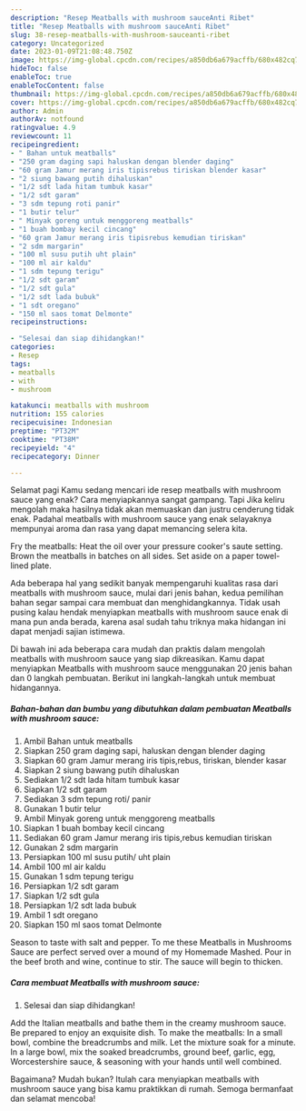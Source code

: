 ```yaml
---
description: "Resep Meatballs with mushroom sauceAnti Ribet"
title: "Resep Meatballs with mushroom sauceAnti Ribet"
slug: 38-resep-meatballs-with-mushroom-sauceanti-ribet
category: Uncategorized
date: 2023-01-09T21:08:48.750Z
image: https://img-global.cpcdn.com/recipes/a850db6a679acffb/680x482cq70/meatballs-with-mushroom-sauce-foto-resep-utama.jpg
hideToc: false
enableToc: true
enableTocContent: false
thumbnail: https://img-global.cpcdn.com/recipes/a850db6a679acffb/680x482cq70/meatballs-with-mushroom-sauce-foto-resep-utama.jpg
cover: https://img-global.cpcdn.com/recipes/a850db6a679acffb/680x482cq70/meatballs-with-mushroom-sauce-foto-resep-utama.jpg
author: Admin
authorAv: notfound
ratingvalue: 4.9
reviewcount: 11
recipeingredient:
- " Bahan untuk meatballs"
- "250 gram daging sapi haluskan dengan blender daging"
- "60 gram Jamur merang iris tipisrebus tiriskan blender kasar"
- "2 siung bawang putih dihaluskan"
- "1/2 sdt lada hitam tumbuk kasar"
- "1/2 sdt garam"
- "3 sdm tepung roti panir"
- "1 butir telur"
- " Minyak goreng untuk menggoreng meatballs"
- "1 buah bombay kecil cincang"
- "60 gram Jamur merang iris tipisrebus kemudian tiriskan"
- "2 sdm margarin"
- "100 ml susu putih uht plain"
- "100 ml air kaldu"
- "1 sdm tepung terigu"
- "1/2 sdt garam"
- "1/2 sdt gula"
- "1/2 sdt lada bubuk"
- "1 sdt oregano"
- "150 ml saos tomat Delmonte"
recipeinstructions:

- "Selesai dan siap dihidangkan!"
categories:
- Resep
tags:
- meatballs
- with
- mushroom

katakunci: meatballs with mushroom 
nutrition: 155 calories
recipecuisine: Indonesian
preptime: "PT32M"
cooktime: "PT38M"
recipeyield: "4"
recipecategory: Dinner

---
```



Selamat pagi Kamu sedang mencari ide resep meatballs with mushroom sauce yang enak? Cara menyiapkannya sangat gampang. Tapi Jika keliru mengolah maka hasilnya tidak akan memuaskan dan justru cenderung tidak enak. Padahal meatballs with mushroom sauce yang enak selayaknya mempunyai aroma dan rasa yang dapat memancing selera kita.


Fry the meatballs: Heat the oil over your pressure cooker&#39;s saute setting. Brown the meatballs in batches on all sides. Set aside on a paper towel-lined plate.

Ada beberapa hal yang sedikit banyak mempengaruhi kualitas rasa dari meatballs with mushroom sauce, mulai dari jenis bahan, kedua pemilihan bahan segar sampai cara membuat dan menghidangkannya. Tidak usah pusing kalau hendak menyiapkan meatballs with mushroom sauce enak di mana pun anda berada, karena asal sudah tahu triknya maka hidangan ini dapat menjadi sajian istimewa.


Di bawah ini ada beberapa cara mudah dan praktis dalam mengolah meatballs with mushroom sauce yang siap dikreasikan. Kamu dapat menyiapkan Meatballs with mushroom sauce menggunakan 20 jenis bahan dan 0 langkah pembuatan. Berikut ini langkah-langkah untuk membuat hidangannya.

<!--inarticleads1-->

##### Bahan-bahan dan bumbu yang dibutuhkan dalam pembuatan Meatballs with mushroom sauce:

1. Ambil  Bahan untuk meatballs
1. Siapkan 250 gram daging sapi, haluskan dengan blender daging
1. Siapkan 60 gram Jamur merang iris tipis,rebus, tiriskan, blender kasar
1. Siapkan 2 siung bawang putih dihaluskan
1. Sediakan 1/2 sdt lada hitam tumbuk kasar
1. Siapkan 1/2 sdt garam
1. Sediakan 3 sdm tepung roti/ panir
1. Gunakan 1 butir telur
1. Ambil  Minyak goreng untuk menggoreng meatballs
1. Siapkan 1 buah bombay kecil cincang
1. Sediakan 60 gram Jamur merang iris tipis,rebus kemudian tiriskan
1. Gunakan 2 sdm margarin
1. Persiapkan 100 ml susu putih/ uht plain
1. Ambil 100 ml air kaldu
1. Gunakan 1 sdm tepung terigu
1. Persiapkan 1/2 sdt garam
1. Siapkan 1/2 sdt gula
1. Persiapkan 1/2 sdt lada bubuk
1. Ambil 1 sdt oregano
1. Siapkan 150 ml saos tomat Delmonte


Season to taste with salt and pepper. To me these Meatballs in Mushrooms Sauce are perfect served over a mound of my Homemade Mashed. Pour in the beef broth and wine, continue to stir. The sauce will begin to thicken. 

<!--inarticleads2-->

##### Cara membuat Meatballs with mushroom sauce:


1. Selesai dan siap dihidangkan!

Add the Italian meatballs and bathe them in the creamy mushroom sauce. Be prepared to enjoy an exquisite dish. To make the meatballs: In a small bowl, combine the breadcrumbs and milk. Let the mixture soak for a minute. In a large bowl, mix the soaked breadcrumbs, ground beef, garlic, egg, Worcestershire sauce, &amp; seasoning with your hands until well combined. 

Bagaimana? Mudah bukan? Itulah cara menyiapkan meatballs with mushroom sauce yang bisa kamu praktikkan di rumah. Semoga bermanfaat dan selamat mencoba!
